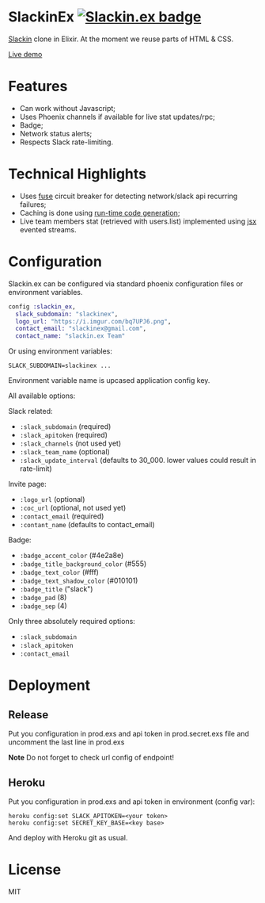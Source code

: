 # SlackinEx [![Slackin.ex badge](https://slackinex.herokuapp.com/badge.svg)](https://slackinex.herokuapp.com/)

[Slackin](https://github.com/rauchg/slackin/) clone in Elixir. At the moment we reuse parts of HTML & CSS.

[Live demo](https://slackinex.herokuapp.com/)

# Features

- Can work without Javascript;
- Uses Phoenix channels if available for live stat updates/rpc;
- Badge;
- Network status alerts;
- Respects Slack rate-limiting.

# Technical Highlights

- Uses [fuse](https://github.com/jlouis/fuse) circuit breaker for detecting network/slack api recurring failures;
- Caching is done using [run-time code generation](https://github.com/deadtrickster/smerl);
- Live team members stat (retrieved with users.list) implemented using [jsx](https://github.com/talentdeficit/jsx) evented streams.

# Configuration

Slackin.ex can be configured via standard phoenix configuration files
or environment variables.

```elixir
config :slackin_ex,
  slack_subdomain: "slackinex",
  logo_url: "https://i.imgur.com/bq7UPJ6.png",
  contact_email: "slackinex@gmail.com",
  contact_name: "slackin.ex Team"
```

Or using environment variables:

```
SLACK_SUBDOMAIN=slackinex ...
```

Environment variable name is upcased application config key.

All available options:

Slack related:

- `:slack_subdomain` (required)
- `:slack_apitoken` (required)
- `:slack_channels` {not used yet)
- `:slack_team_name` (optional)
- `:slack_update_interval` (defaults to 30_000. lower values could result in rate-limit)

Invite page:

- `:logo_url` (optional)
- `:coc_url` (optional, not used yet)
- `:contact_email` (required)
- `:contant_name` (defaults to contact_email)

Badge:

- `:badge_accent_color` (#4e2a8e)
- `:badge_title_background_color` (#555)
- `:badge_text_color` (#fff)
- `:badge_text_shadow_color` (#010101)
- `:badge_title` ("slack")
- `:badge_pad` (8)
- `:badge_sep` (4)

Only three absolutely required options:

- `:slack_subdomain`
- `:slack_apitoken`
- `:contact_email`

# Deployment

## Release

Put you configuration in prod.exs and api token in
prod.secret.exs file and uncomment the last line in prod.exs

**Note** Do not forget to check url config of endpoint!

## Heroku

Put you configuration in prod.exs and api token in environment (config var):

```
heroku config:set SLACK_APITOKEN=<your token>
heroku config:set SECRET_KEY_BASE=<key base>
```

And deploy with Heroku git as usual.

# License
MIT
